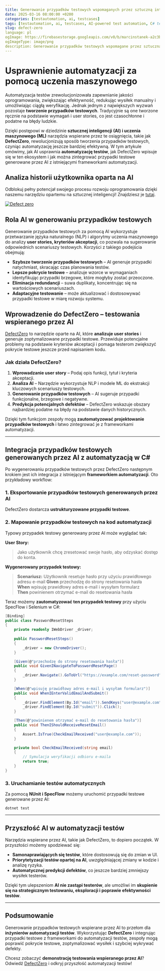 ```yaml
---
title: Generowanie przypadków testowych wspomaganych przez sztuczną inteligencję
date: 2025-03-16 08:00:00 +0200
categories: [testautomation, ai, testcases]
tags: [testautomation, ai, testcases, AI-powered test automation, C# test automation, AI test case generation, Artificial intelligence in software testing, AI-driven software quality assurance]
slug: defect-zero
language: pl 
ogImage: https://firebasestorage.googleapis.com/v0/b/marcinstanek-a2c3b.appspot.com/o/2025-03-16-defect-zero%2FAI-Powered%20Test%20Case%20Generation.png?alt=media&token=589c502a-b6bf-44f8-b480-5a749fa3129a
ogImageType: image/png
description: Generowanie przypadków testowych wspomagane przez sztuczną inteligencję zmienia automatyzację testów, wykorzystując uczenie maszynowe do analizowania historii użytkowników i przewidywania potencjalnych problemów. W tym poście omówiono, w jaki sposób narzędzia takie jak DefectZero.com mogą zwiększyć pokrycie testów, zautomatyzować projektowanie przypadków testowych i bezproblemowo zintegrować się z testami automatycznymi. Odkryj, w jaki sposób sztuczna inteligencja może zoptymalizować proces automatyzacji i poprawić jakość oprogramowania.
---
```

# Usprawnienie automatyzacji za pomocą uczenia maszynowego

Automatyzacja testów zrewolucjonizowała zapewnianie jakości oprogramowania, zwiększając efektywność, redukując wysiłek manualny i umożliwiając ciągłą weryfikację. Jednak jednym z największych wyzwań pozostaje **tworzenie przypadków testowych**. Tradycyjnie są one tworzone ręcznie na podstawie wymagań i user stories, co jest czasochłonne i podatne na błędy ludzkie.

Dzięki postępowi w dziedzinie **sztucznej inteligencji (AI) i uczenia maszynowego (ML)** narzędzia wspierane przez te osiągnięcia, takie jak **DefectZero**, rewolucjonizują sposób tworzenia przypadków testowych, czyniąc automatyzację jeszcze bardziej efektywną. W tym artykule omówimy, jak AI usprawnia **automatyzację testów**, jak DefectZero wpisuje się w ten ekosystem i jak można zintegrować przypadki testowe generowane przez AI z istniejącymi frameworkami automatyzacji.

## Analiza historii użytkownika oparta na AI

Odblokuj pełny potencjał swojego procesu rozwoju oprogramowania dzięki naszemu narzędziu opartemu na sztucznej inteligencji! Znajdziesz je [tutaj](https://defectzero.com/).

[![Defect zero](https://firebasestorage.googleapis.com/v0/b/marcinstanek-a2c3b.appspot.com/o/defect%20zero%2Fdefect-zero-min.png?alt=media&token=6ca28446-47df-4391-a5a7-a5d8ca7bd0e5)](https://defectzero.com/)

## Rola AI w generowaniu przypadków testowych

Generowanie przypadków testowych za pomocą AI wykorzystuje przetwarzanie języka naturalnego (NLP) i algorytmy uczenia maszynowego do analizy **user stories, kryteriów akceptacji**, co pozwala na sugerowanie odpowiednich scenariuszy testowych. Korzyści z takiego podejścia obejmują:

- **Szybsze tworzenie przypadków testowych** – AI generuje przypadki natychmiast, skracając czas planowania testów.
- **Lepsze pokrycie testowe** – analizuje wzorce w wymaganiach identyfikując przypadki brzegowe, które mogłyby zostać przeoczone.
- **Eliminacja redundancji** – suwa duplikaty, koncentrując się na wartościowych scenariuszach.
- **Adaptacyjne testowanie** – może aktualizować i dostosowywać przypadki testowe w miarę rozwoju systemu.

## Wprowadzenie do DefectZero – testowania wspieranego przez AI

[DefectZero](https://defectzero.com) to narzędzie oparte na AI, które **analizuje user stories** i generuje zoptymalizowane przypadki testowe. Przewiduje potencjalne problemy na podstawie kryteriów akceptacji i pomaga testerom zwiększyć pokrycie testowe jeszcze przed napisaniem kodu.

### Jak działa DefectZero?
1. **Wprowadzanie user story** – Podaj opis funkcji, tytuł i kryteria akceptacji.
2. **Analiza AI** – Narzędzie wykorzystuje NLP i modele ML do ekstrakcji kluczowych scenariuszy testowych.
3. **Generowanie przypadków testowych** – AI sugeruje przypadki funkcjonalne, brzegowe i negatywne.
4. **Predykcja potencjalnych defektów** – DefectZero wskazuje obszary najbardziej podatne na błędy na podstawie danych historycznych.

Dzięki tym funkcjom zespoły mogą **zautomatyzować projektowanie przypadków testowych** i łatwo zintegrować je z frameworkami automatyzacji.

---

## Integracja przypadków testowych generowanych przez AI z automatyzacją w C#

Po wygenerowaniu przypadków testowych przez DefectZero następnym krokiem jest ich integracja z istniejącym **frameworkiem automatyzacji**. Oto przykładowy workflow:

### 1. Eksportowanie przypadków testowych generowanych przez AI
DefectZero dostarcza **ustrukturyzowane przypadki testowe**.

### 2. Mapowanie przypadków testowych na kod automatyzacji
Typowy przypadek testowy generowany przez AI może wyglądać tak:

**User Story:**
> Jako użytkownik chcę zresetować swoje hasło, aby odzyskać dostęp do konta.

**Wygenerowany przypadek testowy:**
> **Scenariusz:** Użytkownik resetuje hasło przy użyciu prawidłowego adresu e-mail
> **Given** przechodzę do strony resetowania hasła  
> **When** wpisuję prawidłowy adres e-mail i wysyłam formularz  
> **Then** powinienem otrzymać e-mail do resetowania hasła  

Teraz możemy **zautomatyzować ten przypadek testowy** przy użyciu SpecFlow i Selenium w C#:

```csharp
[Binding]
public class PasswordResetSteps
{
    private readonly IWebDriver _driver;
    
    public PasswordResetSteps()
    {
        _driver = new ChromeDriver();
    }

    [Given(@"przechodzę do strony resetowania hasła")]
    public void GivenINavigateToPasswordResetPage()
    {
        _driver.Navigate().GoToUrl("https://example.com/reset-password");
    }

    [When(@"wpisuję prawidłowy adres e-mail i wysyłam formularz")]
    public void WhenIEnterValidEmailAndSubmit()
    {
        _driver.FindElement(By.Id("email")).SendKeys("user@example.com");
        _driver.FindElement(By.Id("submit")).Click();
    }

    [Then(@"powinienem otrzymać e-mail do resetowania hasła")]
    public void ThenIShouldReceiveResetEmail()
    {
        Assert.IsTrue(CheckEmailReceived("user@example.com"));
    }

    private bool CheckEmailReceived(string email)
    {
        // Symulacja weryfikacji odbioru e-maila
        return true;
    }
}
```

### 3. Uruchamianie testów automatycznych
Za pomocą **NUnit i SpecFlow** możemy uruchomić przypadki testowe generowane przez AI:

```shell
dotnet test
```

---

## Przyszłość AI w automatyzacji testów

Narzędzia wspierane przez AI, takie jak DefectZero, to dopiero początek. W przyszłości możemy spodziewać się:
- **Samonaprawiających się testów**, które dostosowują się do zmian w UI.
- **Priorytetyzacji testów opartej na AI**, uwzględniającej zmiany w kodzie i analizę ryzyka.
- **Automatycznej predykcji defektów**, co jeszcze bardziej zmniejszy wysiłek testerów.

Dzięki tym ulepszeniom **AI nie zastąpi testerów**, ale umożliwi im **skupienie się na strategicznym testowaniu, eksploracji i poprawie efektywności testów**.

---

## Podsumowanie

Generowanie przypadków testowych wspierane przez AI to przełom dla **inżynierów automatyzacji testów**. Wykorzystując **DefectZero** i integrując przypadki testowe z frameworkami do automatyzacji testów, zespoły mogą poprawić pokrycie testowe, zoptymalizować wysiłek i szybciej wykrywać defekty.

Chcesz zobaczyć **demonstrację testowania wspieranego przez AI**? Odwiedź [DefectZero](https://defectzero.com) i odkryj przyszłość automatyzacji testów!


